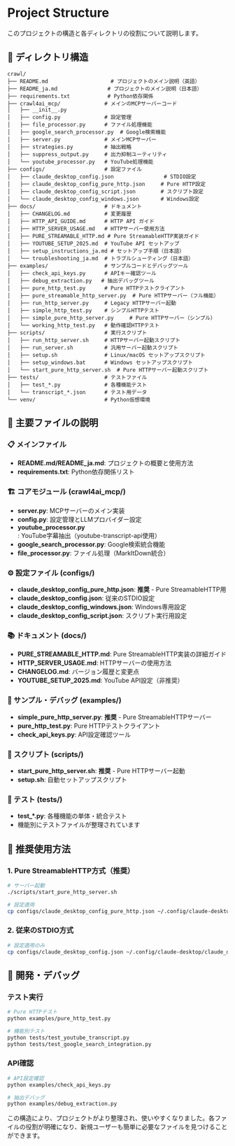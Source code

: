 # Project Structure

このプロジェクトの構造と各ディレクトリの役割について説明します。

## 📁 ディレクトリ構造

```
crawl/
├── README.md                    # プロジェクトのメイン説明（英語）
├── README_ja.md                # プロジェクトのメイン説明（日本語）
├── requirements.txt            # Python依存関係
├── crawl4ai_mcp/              # メインのMCPサーバーコード
│   ├── __init__.py
│   ├── config.py              # 設定管理
│   ├── file_processor.py      # ファイル処理機能
│   ├── google_search_processor.py  # Google検索機能
│   ├── server.py              # メインMCPサーバー
│   ├── strategies.py          # 抽出戦略
│   ├── suppress_output.py     # 出力抑制ユーティリティ
│   └── youtube_processor.py   # YouTube処理機能
├── configs/                   # 設定ファイル
│   ├── claude_desktop_config.json                # STDIO設定
│   ├── claude_desktop_config_pure_http.json     # Pure HTTP設定
│   ├── claude_desktop_config_script.json        # スクリプト設定
│   └── claude_desktop_config_windows.json       # Windows設定
├── docs/                      # ドキュメント
│   ├── CHANGELOG.md           # 変更履歴
│   ├── HTTP_API_GUIDE.md      # HTTP API ガイド
│   ├── HTTP_SERVER_USAGE.md   # HTTPサーバー使用方法
│   ├── PURE_STREAMABLE_HTTP.md # Pure StreamableHTTP実装ガイド
│   ├── YOUTUBE_SETUP_2025.md  # YouTube API セットアップ
│   ├── setup_instructions_ja.md # セットアップ手順（日本語）
│   └── troubleshooting_ja.md  # トラブルシューティング（日本語）
├── examples/                  # サンプルコードとデバッグツール
│   ├── check_api_keys.py      # APIキー確認ツール
│   ├── debug_extraction.py   # 抽出デバッグツール
│   ├── pure_http_test.py      # Pure HTTPテストクライアント
│   ├── pure_streamable_http_server.py  # Pure HTTPサーバー（フル機能）
│   ├── run_http_server.py     # Legacy HTTPサーバー起動
│   ├── simple_http_test.py    # シンプルHTTPテスト
│   ├── simple_pure_http_server.py     # Pure HTTPサーバー（シンプル）
│   └── working_http_test.py   # 動作確認HTTPテスト
├── scripts/                   # 実行スクリプト
│   ├── run_http_server.sh     # HTTPサーバー起動スクリプト
│   ├── run_server.sh          # 汎用サーバー起動スクリプト
│   ├── setup.sh               # Linux/macOS セットアップスクリプト
│   ├── setup_windows.bat      # Windows セットアップスクリプト
│   └── start_pure_http_server.sh  # Pure HTTPサーバー起動スクリプト
├── tests/                     # テストファイル
│   ├── test_*.py              # 各種機能テスト
│   └── transcript_*.json      # テスト用データ
└── venv/                      # Python仮想環境
```

## 🎯 主要ファイルの説明

### 📋 メインファイル
- **README.md/README_ja.md**: プロジェクトの概要と使用方法
- **requirements.txt**: Python依存関係リスト

### 🏗️ コアモジュール (crawl4ai_mcp/)
- **server.py**: MCPサーバーのメイン実装
- **config.py**: 設定管理とLLMプロバイダー設定
- **youtube_processor.py**: YouTube字幕抽出（youtube-transcript-api使用）
- **google_search_processor.py**: Google検索統合機能
- **file_processor.py**: ファイル処理（MarkItDown統合）

### ⚙️ 設定ファイル (configs/)
- **claude_desktop_config_pure_http.json**: **推奨** - Pure StreamableHTTP用
- **claude_desktop_config.json**: 従来のSTDIO設定
- **claude_desktop_config_windows.json**: Windows専用設定
- **claude_desktop_config_script.json**: スクリプト実行用設定

### 📚 ドキュメント (docs/)
- **PURE_STREAMABLE_HTTP.md**: Pure StreamableHTTP実装の詳細ガイド
- **HTTP_SERVER_USAGE.md**: HTTPサーバーの使用方法
- **CHANGELOG.md**: バージョン履歴と変更点
- **YOUTUBE_SETUP_2025.md**: YouTube API設定（非推奨）

### 🧪 サンプル・デバッグ (examples/)
- **simple_pure_http_server.py**: **推奨** - Pure StreamableHTTPサーバー
- **pure_http_test.py**: Pure HTTPテストクライアント
- **check_api_keys.py**: API設定確認ツール

### 🔧 スクリプト (scripts/)
- **start_pure_http_server.sh**: **推奨** - Pure HTTPサーバー起動
- **setup.sh**: 自動セットアップスクリプト

### 🧪 テスト (tests/)
- **test_*.py**: 各種機能の単体・統合テスト
- 機能別にテストファイルが整理されています

## 🚀 推奨使用方法

### 1. Pure StreamableHTTP方式（推奨）
```bash
# サーバー起動
./scripts/start_pure_http_server.sh

# 設定適用
cp configs/claude_desktop_config_pure_http.json ~/.config/claude-desktop/claude_desktop_config.json
```

### 2. 従来のSTDIO方式
```bash
# 設定適用のみ
cp configs/claude_desktop_config.json ~/.config/claude-desktop/claude_desktop_config.json
```

## 📝 開発・デバッグ

### テスト実行
```bash
# Pure HTTPテスト
python examples/pure_http_test.py

# 機能別テスト
python tests/test_youtube_transcript.py
python tests/test_google_search_integration.py
```

### API確認
```bash
# API設定確認
python examples/check_api_keys.py

# 抽出デバッグ
python examples/debug_extraction.py
```

この構造により、プロジェクトがより整理され、使いやすくなりました。各ファイルの役割が明確になり、新規ユーザーも簡単に必要なファイルを見つけることができます。